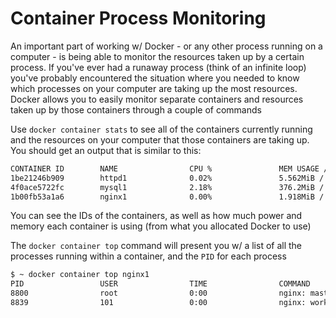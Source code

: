 # Container Process Monitoring

An important part of working w/ Docker - or any other process running on a computer - is being able to monitor the resources taken up by a certain process. If you've ever had a runaway process (think of an infinite loop) you've probably encountered the situation where you needed to know which processes on your computer are taking up the most resources. Docker allows you to easily monitor separate containers and resources taken up by those containers through a couple of commands

Use `docker container stats` to see all of the containers currently running and the resources on your computer that those containers are taking up. You should get an output that is similar to this:

```zsh
CONTAINER ID        NAME                CPU %               MEM USAGE / LIMIT     MEM %               NET I/O             BLOCK I/O           PIDS
1be21246b909        httpd1              0.02%               5.562MiB / 2.934GiB   0.19%               648B / 0B           98.3kB / 0B         82
4f0ace5722fc        mysql1              2.18%               376.2MiB / 2.934GiB   12.52%              718B / 0B           111kB / 1.26GB      38
1b00fb53a1a6        nginx1              0.00%               1.918MiB / 2.934GiB   0.06%               1.35kB / 0B         0B / 0B             2
```

You can see the IDs of the containers, as well as how much power and memory each container is using (from what you allocated Docker to use)

The `docker container top` command will present you w/ a list of all the processes running within a container, and the `PID` for each process

```zsh
$ ~ docker container top nginx1
PID                 USER                TIME                COMMAND
8800                root                0:00                nginx: master process nginx -g daemon off;
8839                101                 0:00                nginx: worker process
```
